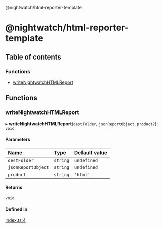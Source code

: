 @nightwatch/html-reporter-template

# @nightwatch/html-reporter-template

## Table of contents

### Functions

- [writeNightwatchHTMLReport](README.md#writenightwatchhtmlreport)

## Functions

### writeNightwatchHTMLReport

▸ **writeNightwatchHTMLReport**(`destFolder`, `jsonReportObject`, `product?`): `void`

#### Parameters

| Name               | Type     | Default value |
| :----------------- | :------- | :------------ |
| `destFolder`       | `string` | `undefined`   |
| `jsonReportObject` | `string` | `undefined`   |
| `product`          | `string` | `'html'`      |

#### Returns

`void`

#### Defined in

[index.ts:4](https://github.com/nightwatchjs/html-reporter/blob/main/index.ts#L4)

